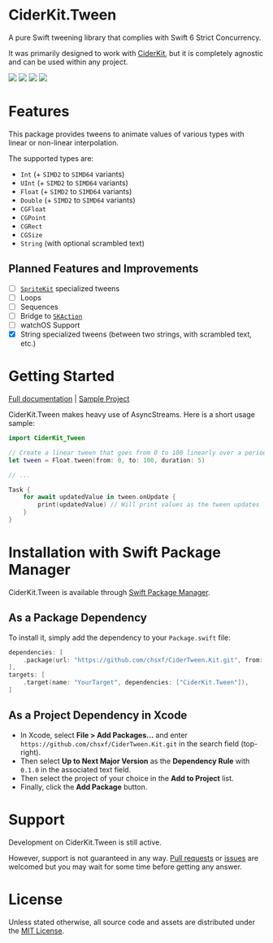# CiderKit.Tween

A pure Swift tweening library that complies with Swift 6 Strict Concurrency.

It was primarily designed to work with [CiderKit](https://github.com/chsxf/CiderKit), but it is completely agnostic and can be used within any project.

![](https://img.shields.io/badge/Platform-macOS%2014%2B%20%7C%20iOS%2013%2B%20%7C%20iPadOS%2013%2B%20%7C%20tvOS%2013%2B%20%7C%20visionOS%201%2B-orange)
![](https://img.shields.io/badge/Swift-6.2%20%7C%206.1%20%7C%206.0-orange)
![](https://github.com/chsxf/CiderCSSKit/actions/workflows/swift.yml/badge.svg)
[![](https://img.shields.io/badge/gitmoji-%20😜%20😍-FFDD67.svg)](https://gitmoji.dev/)

# Features

This package provides tweens to animate values of various types with linear or non-linear interpolation.

The supported types are:

- `Int` (+ `SIMD2` to `SIMD64` variants)
- `UInt` (+ `SIMD2` to `SIMD64` variants)
- `Float` (+ `SIMD2` to `SIMD64` variants)
- `Double` (+ `SIMD2` to `SIMD64` variants)
- `CGFloat` 
- `CGPoint`
- `CGRect`
- `CGSize`
- `String` (with optional scrambled text)

## Planned Features and Improvements

- [ ] [`SpriteKit`](https://developer.apple.com/documentation/spritekit) specialized tweens
- [ ] Loops
- [ ] Sequences
- [ ] Bridge to [`SKAction`](https://developer.apple.com/documentation/spritekit/skaction)
- [ ] watchOS Support
- [X] String specialized tweens (between two strings, with scrambled text, etc.)

# Getting Started

[Full documentation](https://chsxf.github.io/CiderKit.Tween/documentation/ciderkit_tween/) | [Sample Project](https://github.com/chsxf/CiderKit.Tween.Sample)

CiderKit.Tween makes heavy use of AsyncStreams. Here is a short usage sample:

```swift
import CiderKit_Tween

// Create a linear tween that goes from 0 to 100 linearly over a period of 5 seconds
let tween = Float.tween(from: 0, to: 100, duration: 5)

// ...

Task {
    for await updatedValue in tween.onUpdate {
        print(updatedValue) // Will print values as the tween updates
    }
}
```

# Installation with Swift Package Manager

CiderKit.Tween is available through [Swift Package Manager](https://github.com/apple/swift-package-manager).

## As a Package Dependency

To install it, simply add the dependency to your `Package.swift` file:

```swift
dependencies: [
    .package(url: "https://github.com/chsxf/CiderTween.Kit.git", from: "0.1.0"),
],
targets: [
    .target(name: "YourTarget", dependencies: ["CiderKit.Tween"]),
]
```

## As a Project Dependency in Xcode

- In Xcode, select **File > Add Packages...** and enter `https://github.com/chsxf/CiderTween.Kit.git` in the search field (top-right). 
- Then select **Up to Next Major Version** as the **Dependency Rule** with `0.1.0` in the associated text field.
- Then select the project of your choice in the **Add to Project** list.
- Finally, click the **Add Package** button.

# Support

Development on CiderKit.Tween is still active.

However, support is not guaranteed in any way. [Pull requests](https://github.com/chsxf/CiderKit.Tween/pulls) or [issues](https://github.com/chsxf/CiderKit.Tween/issues) are welcomed but you may wait for some time before getting any answer.

# License

Unless stated otherwise, all source code and assets are distributed under the [MIT License](LICENSE).
